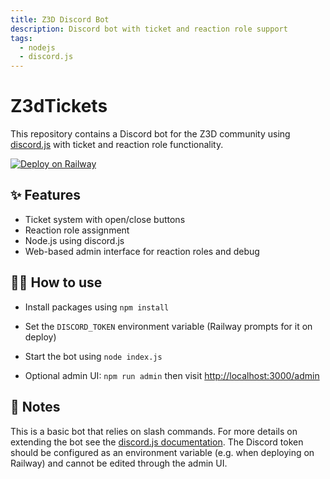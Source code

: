 ```yaml
---
title: Z3D Discord Bot
description: Discord bot with ticket and reaction role support
tags:
  - nodejs
  - discord.js
---
```


# Z3dTickets

This repository contains a Discord bot for the Z3D community using [discord.js](https://discord.js.org/) with ticket and reaction role functionality.

[![Deploy on Railway](https://railway.app/button.svg)](https://railway.app/new/template/PxM3nl)

## ✨ Features

- Ticket system with open/close buttons
- Reaction role assignment
- Node.js using discord.js
- Web-based admin interface for reaction roles and debug


## 💁‍♀️ How to use

- Install packages using `npm install`

- Set the `DISCORD_TOKEN` environment variable (Railway prompts for it on deploy)

- Start the bot using `node index.js`
- Optional admin UI: `npm run admin` then visit <http://localhost:3000/admin>

## 📝 Notes

This is a basic bot that relies on slash commands. For more details on extending the bot see the [discord.js documentation](https://discord.js.org/#/docs/main/stable/general/welcome).
The Discord token should be configured as an environment variable (e.g. when deploying on Railway) and cannot be edited through the admin UI.
